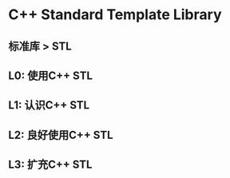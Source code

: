 # C++ Standard Template Library
## 标准库 > STL
## L0: 使用C++ STL
## L1: 认识C++ STL
## L2: 良好使用C++ STL
## L3: 扩充C++ STL